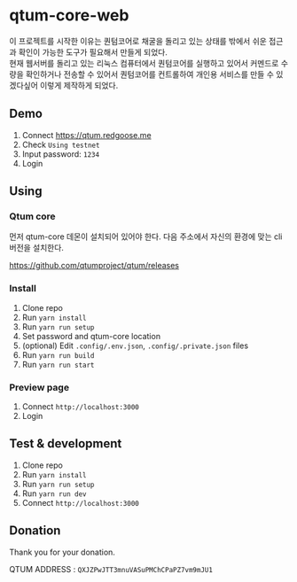 # qtum-core-web

이 프로젝트를 시작한 이유는 퀀텀코어로 채굴을 돌리고 있는 상태를 밖에서 쉬운 접근과 확인이 가능한 도구가 필요해서 만들게 되었다.  
현재 웹서버를 돌리고 있는 리눅스 컴퓨터에서 퀀텀코어를 실행하고 있어서 커멘드로 수량을 확인하거나 전송할 수 있어서 퀀텀코어를 컨트롤하여 개인용 서비스를 만들 수 있겠다싶어 이렇게 제작하게 되었다.


## Demo

1. Connect https://qtum.redgoose.me
1. Check `Using testnet`
1. Input password: `1234`
1. Login


## Using

### Qtum core

먼저 qtum-core 데몬이 설치되어 있어야 한다. 다음 주소에서 자신의 환경에 맞는 cli 버전을 설치한다.

https://github.com/qtumproject/qtum/releases

### Install

1. Clone repo
1. Run `yarn install`
1. Run `yarn run setup`
1. Set password and qtum-core location
1. (optional) Edit `.config/.env.json`, `.config/.private.json` files
1. Run `yarn run build`
1. Run `yarn run start`

### Preview page

1. Connect `http://localhost:3000`
1. Login


## Test & development

1. Clone repo
1. Run `yarn install`
1. Run `yarn run setup`
1. Run `yarn run dev`
1. Connect `http://localhost:3000`


## Donation

Thank you for your donation.

QTUM ADDRESS : `QXJZPwJTT3mnuVASuPMChCPaPZ7vm9mJU1`
